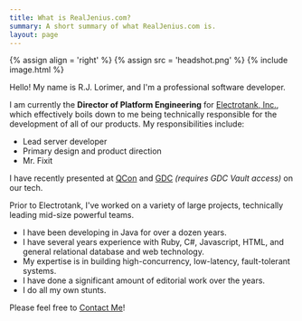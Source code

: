 ```yaml
---
title: What is RealJenius.com?
summary: A short summary of what RealJenius.com is.
layout: page
---
```


{% assign align = 'right' %}
{% assign src = 'headshot.png' %}
{% include image.html %}

Hello! My name is R.J. Lorimer, and I'm a professional software developer.

I am currently the **Director of Platform Engineering** for [Electrotank, Inc.](http://www.electrotank.com), which effectively boils down to me being technically responsible for the development of all of our products. My responsibilities include:

* Lead server developer
* Primary design and product direction
* Mr. Fixit

I have recently presented at [QCon](http://qconnewyork.com/) and [GDC](http://www.gdcvault.com/play/1016590/Lag-Sucks-Making-Online-Gaming) *(requires GDC Vault access)* on our tech.

Prior to Electrotank, I've worked on a variety of large projects, technically leading mid-size powerful teams.

* I have been developing in Java for over a dozen years.
* I have several years experience with Ruby, C#, Javascript, HTML, and general relational database and web technology.
* My expertise is in building high-concurrency, low-latency, fault-tolerant systems.
* I have done a significant amount of editorial work over the years.
* I do all my own stunts.

Please feel free to [Contact Me](/contact.html)!